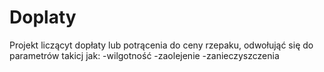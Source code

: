 # Doplaty

Projekt liczącyt dopłaty lub potrącenia do ceny rzepaku, odwołująć się do parametrów takicj jak:
-wilgotność
-zaolejenie
-zanieczyszczenia
